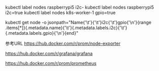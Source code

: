 kubectl label nodes raspberrypi5 i2c-
kubectl label nodes raspberrypi5 i2c=true
kubectl label nodes k8s-worker-1 gpio=true

kubectl get node -o jsonpath="Name{'\t'}{'\t'}i2c{'\t'}gpio{'\n'}{range .items[*]}{.metadata.name}{'\t'}{.metadata.labels.i2c}{'\t'}{.metadata.labels.gpio}{'\n'}{end}"

参考URL
https://hub.docker.com/r/prom/node-exporter

https://hub.docker.com/r/grafana/grafana

https://hub.docker.com/r/prom/prometheus